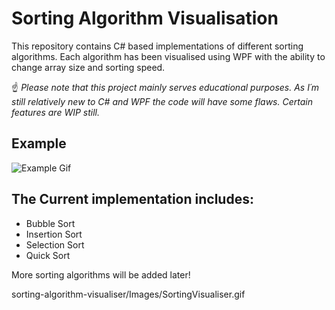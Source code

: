 # Sorting Algorithm Visualisation
This repository contains C# based implementations of different sorting algorithms. Each algorithm has been visualised using WPF with the ability to change array size and sorting speed.

☝ *Please note that this project mainly serves educational purposes. As I´m still relatively new to C# and WPF the code will have some flaws. Certain features are WIP still.*

## Example 

![Example Gif](sorting-algorithm-visualiser/Images/SortingVisualiser.gif)

## The Current implementation includes:

* Bubble Sort
* Insertion Sort
* Selection Sort
* Quick Sort

More sorting algorithms will be added later!


sorting-algorithm-visualiser/Images/SortingVisualiser.gif
